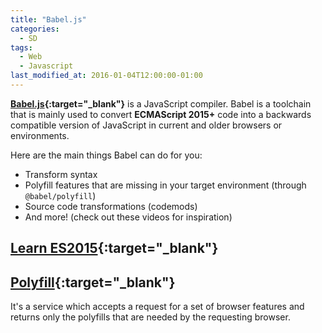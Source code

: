 ```yaml
---
title: "Babel.js"
categories:
  - SD
tags:
  - Web
  - Javascript
last_modified_at: 2016-01-04T12:00:00-01:00
---
```


**[Babel.js](https://babeljs.io/){:target="_blank"}** is a JavaScript compiler. Babel is a toolchain that is mainly used to convert **ECMAScript 2015+** code into a backwards compatible version of JavaScript in current and older browsers or environments.

Here are the main things Babel can do for you:

- Transform syntax
- Polyfill features that are missing in your target environment (through `@babel/polyfill`)
- Source code transformations (codemods)
- And more! (check out these videos for inspiration)

## [Learn ES2015](https://babeljs.io/docs/en/learn){:target="_blank"}

## [Polyfill](https://polyfill.io){:target="_blank"}

It's a service which accepts a request for a set of browser features and returns only the polyfills that are needed by the requesting browser. 

